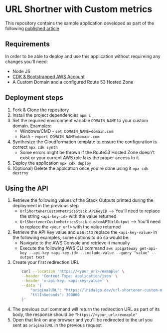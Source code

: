 # URL Shortner with Custom metrics

This repository contains the sample application developed as part of the following [published article](https://lhidalgo.dev/url-shortener-custom-metrics)

## Requirements
In order to be able to deploy and use this application without requireing any changes you'll need:
* Node JS
* [CDK & Bootstrapped AWS Account](https://docs.aws.amazon.com/cdk/v2/guide/hello_world.html#hello_world_bootstrap)
* A Custom Domain and a configured Route 53 Hosted Zone

## Deployment steps
1. Fork & Clone the repository
2. Install the project dependencies `npm i`
3. Set the required environment variable `DOMAIN_NAME` to your custom domain. Examples:
    * Windows/CMD - `set DOMAIN_NAME=domain.com`
    * Bash - `export DOMAIN_NAME=domain.com`
4. Synthesize the Cloudformation template to ensure the configuration is correct `npx cdk synth`
    * Some errors might be thrown if the Route53 Hosted Zone doesn't exist or your current AWS role laks the proper access to it
5. Deploy the application `npx cdk deploy`
6. (Optional) Delete the applcation once you're done using it `npx cdk destroy`

## Using the API
1. Retrieve the following values of the Stack Outputs printed during the deployment in the previous step
    * `UrlShortenerCustomMetricsStack.APIKeyID` --> You'll need to replace the string `<api-key-id>` with the value returned
    * `UrlShortenerCustomMetricsStack.customAPIUrlOutput` --> You'll need to replace the `<your_url>` with the value returned
2. Retrieve the API Key value and use it to replace the `<api-key-value>` in the following examples, some options to do so would be:
    * Navigate to the AWS Console and retrieve it manually
    * Execute the following AWS CLI command `aws apigateway get-api-key --api-key <api-key-id> --include-value --query "value" --output text`
3. Create your first redirection URL
    ```bash
        curl --location 'https://<your_url>/exmaple' \
        --header 'Content-Type: application/json' \
        --header 'x-api-key: <api-key-value>' \
        --data '{
            "originalURL": "https://lhidalgo.dev/url-shortener-custom-metrics",
            "ttlInSeconds": 360000
        }'
    ```
4. The previous curl command will return the redirection URL as part of its body, the response should be `"https://<your_url>/exmaple"`
5. Open that link on any browser and you'll be redirected to the url you sent as `originalURL` in the previous request